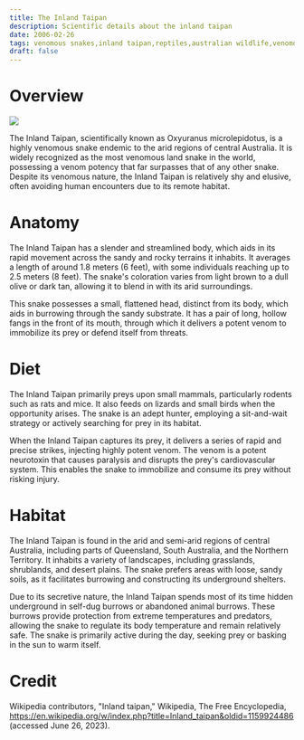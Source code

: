 ```yaml
---
title: The Inland Taipan
description: Scientific details about the inland taipan
date: 2006-02-26
tags: venomous snakes,inland taipan,reptiles,australian wildlife,venomous animals
draft: false
---
```


# Overview

![](/assets/inland_taipan.jpg)

The Inland Taipan, scientifically known as Oxyuranus microlepidotus, is a highly venomous snake endemic to the arid regions of central Australia. It is widely recognized as the most venomous land snake in the world, possessing a venom potency that far surpasses that of any other snake. Despite its venomous nature, the Inland Taipan is relatively shy and elusive, often avoiding human encounters due to its remote habitat.

# Anatomy

The Inland Taipan has a slender and streamlined body, which aids in its rapid movement across the sandy and rocky terrains it inhabits. It averages a length of around 1.8 meters (6 feet), with some individuals reaching up to 2.5 meters (8 feet). The snake's coloration varies from light brown to a dull olive or dark tan, allowing it to blend in with its arid surroundings.

This snake possesses a small, flattened head, distinct from its body, which aids in burrowing through the sandy substrate. It has a pair of long, hollow fangs in the front of its mouth, through which it delivers a potent venom to immobilize its prey or defend itself from threats.

# Diet

The Inland Taipan primarily preys upon small mammals, particularly rodents such as rats and mice. It also feeds on lizards and small birds when the opportunity arises. The snake is an adept hunter, employing a sit-and-wait strategy or actively searching for prey in its habitat.

When the Inland Taipan captures its prey, it delivers a series of rapid and precise strikes, injecting highly potent venom. The venom is a potent neurotoxin that causes paralysis and disrupts the prey's cardiovascular system. This enables the snake to immobilize and consume its prey without risking injury.

# Habitat

The Inland Taipan is found in the arid and semi-arid regions of central Australia, including parts of Queensland, South Australia, and the Northern Territory. It inhabits a variety of landscapes, including grasslands, shrublands, and desert plains. The snake prefers areas with loose, sandy soils, as it facilitates burrowing and constructing its underground shelters.

Due to its secretive nature, the Inland Taipan spends most of its time hidden underground in self-dug burrows or abandoned animal burrows. These burrows provide protection from extreme temperatures and predators, allowing the snake to regulate its body temperature and remain relatively safe. The snake is primarily active during the day, seeking prey or basking in the sun to warm itself.

# Credit

Wikipedia contributors, "Inland taipan," Wikipedia, The Free Encyclopedia, <https://en.wikipedia.org/w/index.php?title=Inland_taipan&oldid=1159924486> (accessed June 26, 2023).

